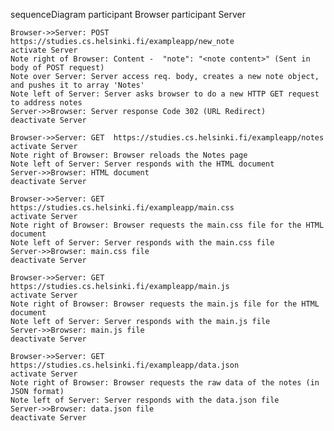 sequenceDiagram
    participant Browser
    participant Server

    Browser->>Server: POST https://studies.cs.helsinki.fi/exampleapp/new_note
    activate Server
    Note right of Browser: Content -  "note": "<note content>" (Sent in body of POST request)
    Note over Server: Server access req. body, creates a new note object, and pushes it to array 'Notes'
    Note left of Server: Server asks browser to do a new HTTP GET request to address notes
    Server->>Browser: Server response Code 302 (URL Redirect)
    deactivate Server

    Browser->>Server: GET  https://studies.cs.helsinki.fi/exampleapp/notes
    activate Server
    Note right of Browser: Browser reloads the Notes page
    Note left of Server: Server responds with the HTML document
    Server->>Browser: HTML document
    deactivate Server

    Browser->>Server: GET https://studies.cs.helsinki.fi/exampleapp/main.css
    activate Server
    Note right of Browser: Browser requests the main.css file for the HTML document
    Note left of Server: Server responds with the main.css file
    Server->>Browser: main.css file
    deactivate Server

    Browser->>Server: GET https://studies.cs.helsinki.fi/exampleapp/main.js
    activate Server
    Note right of Browser: Browser requests the main.js file for the HTML document
    Note left of Server: Server responds with the main.js file
    Server->>Browser: main.js file
    deactivate Server

    Browser->>Server: GET https://studies.cs.helsinki.fi/exampleapp/data.json
    activate Server
    Note right of Browser: Browser requests the raw data of the notes (in JSON format)
    Note left of Server: Server responds with the data.json file
    Server->>Browser: data.json file
    deactivate Server    